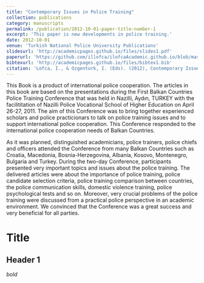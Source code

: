 ```yaml
---
title: "Contemporary Issues in Police Training"
collection: publications
category: manuscripts
permalink: /publication/2012-10-01-paper-title-number-1
excerpt: 'This paper is new developments in police training.'
date: 2012-10-01
venue: 'Turkish National Police University Publications'
slidesurl: 'http://academicpages.github.io/files/slides1.pdf'
paperurl: 'https://github.com/illofca/ilofcaAcademic.github.io/blob/master/files/BalpekKitap.pdf'
bibtexurl: 'http://academicpages.github.io/files/bibtex1.bib'
citation: 'Lofca, I., & Ozgenturk, I. (Eds). (2012), Contemporary Issues in Police Training, Turkish National Police University Publications, Ankara'
---
```

This Book is a product of international police cooperation. The articles in this book are based on the presentations during the First Balkan Countries Police Training Conference that was held in Nazilli, Aydın, TURKEY with the facilititation of Nazilli Police Vocational School of Higher Education on April 26-27, 2011. The aim of this Conference was to bring together experienced scholars and police practicionars to talk on police training issues and to support international police cooperation. This Conference responded to the international police cooperation needs of Balkan Countries.

As it was planned, distinguished academicians, police trainers, police chiefs and officers attended the Conference from many Balkan Countries such as Croatia, Macedonia, Bosnia-Herzegovina, Albania, Kosovo, Montenegro, Bulgaria and Turkey. During the two-day Conference, participants presented very important topics and issues about the police training. The delivered articles were about the importance of police training, police candidate selection criteria, police training comparison between countries, the police communication skills, domestic violence training, police psychological tests and so on. Moreover, very crucial problems of the police training were discussed from a practical police perspective in an academic environment. We convinced that the Conference was a great success and very beneficial for all parties.

# Title

## Header 1

*bold*